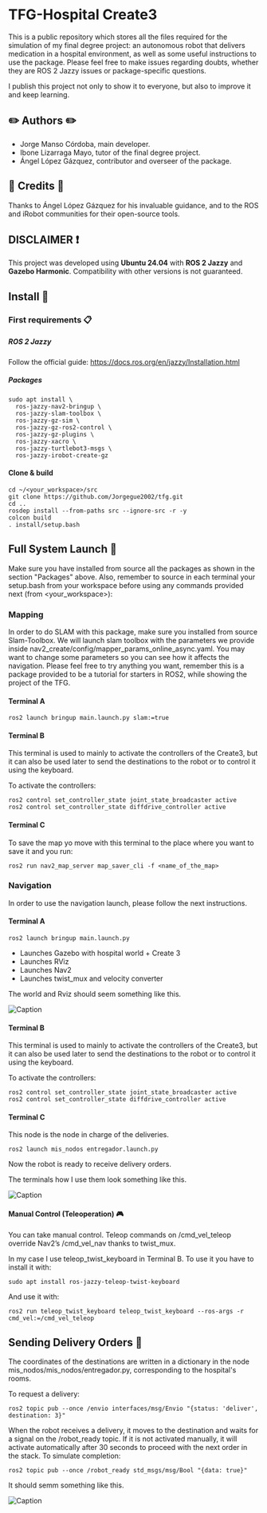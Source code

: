 # TFG-Hospital Create3

This is a public repository which stores all the files required for the simulation of my final degree project: an autonomous robot that delivers medication in a hospital environment, as well as some useful instructions to use the package. Please feel free to make issues regarding doubts, whether they are ROS 2 Jazzy issues or package-specific questions.

I publish this project not only to show it to everyone, but also to improve it and keep learning.

## :pencil2: Authors :pencil2:
- Jorge Manso Córdoba, main developer.
- Ibone Lizarraga Mayo, tutor of the final degree project.
- Ángel López Gázquez,  contributor and overseer of the package.

## :raised_hands: Credits :raised_hands:
Thanks to Ángel López Gázquez for his invaluable guidance, and to the ROS and iRobot communities for their open-source tools.

## DISCLAIMER :exclamation:
This project was developed using **Ubuntu 24.04** with **ROS 2 Jazzy** and **Gazebo Harmonic**. Compatibility with other versions is not guaranteed.

## Install :book:

### First requirements 📋
##### ROS 2 Jazzy  
Follow the official guide: https://docs.ros.org/en/jazzy/Installation.html

##### Packages  
```
sudo apt install \
  ros-jazzy-nav2-bringup \
  ros-jazzy-slam-toolbox \
  ros-jazzy-gz-sim \
  ros-jazzy-gz-ros2-control \
  ros-jazzy-gz-plugins \
  ros-jazzy-xacro \
  ros-jazzy-turtlebot3-msgs \
  ros-jazzy-irobot-create-gz
```

#### Clone & build

```
cd ~/<your_workspace>/src
git clone https://github.com/Jorgegue2002/tfg.git
cd ..
rosdep install --from-paths src --ignore-src -r -y
colcon build
. install/setup.bash
```

## Full System Launch :rocket:
Make sure you have installed from source all the packages as shown in the section "Packages" above. Also, remember to source in each terminal your setup.bash from your workspace before using any commands provided next (from <your_workspace>):


### Mapping

In order to do SLAM with this package, make sure you installed from source Slam-Toolbox. We will launch slam toolbox with the parameters we provide inside nav2_create/config/mapper_params_online_async.yaml. You may want to change some parameters so you can see how it affects the navigation. Please feel free to try anything you want, remember this is a package provided to be a tutorial for starters in ROS2, while showing the project of the TFG.

#### Terminal A

```
ros2 launch bringup main.launch.py slam:=true
```
#### Terminal B

This terminal is used to mainly to activate the controllers of the Create3, but it can also be used later to send the destinations to the robot or to control it using the keyboard.

To activate the controllers:
```
ros2 control set_controller_state joint_state_broadcaster active
ros2 control set_controller_state diffdrive_controller active
```
#### Terminal C
To save the map yo move with this terminal to the place where you want to save it and you run:

```
ros2 run nav2_map_server map_saver_cli -f <name_of_the_map>
```

### Navigation
In order to use the navigation launch, please follow the next instructions.
#### Terminal A

```
ros2 launch bringup main.launch.py
```

- Launches Gazebo with hospital world + Create 3
- Launches RViz
- Launches Nav2
- Launches twist_mux and velocity converter

The world and Rviz should seem something like this.

![Caption](images/main.png)

#### Terminal B

This terminal is used to mainly to activate the controllers of the Create3, but it can also be used later to send the destinations to the robot or to control it using the keyboard.

To activate the controllers:
```
ros2 control set_controller_state joint_state_broadcaster active
ros2 control set_controller_state diffdrive_controller active
```

#### Terminal C

This node is the node in charge of the deliveries.

```
ros2 launch mis_nodos entregador.launch.py
```
Now the robot is ready to receive delivery orders.

The terminals how I use them look something like this.

![Caption](images/terminal.png)

#### Manual Control (Teleoperation) 🎮

You can take manual control. Teleop commands on /cmd_vel_teleop override Nav2’s /cmd_vel_nav thanks to twist_mux.

In my case I use teleop_twist_keyboard in Terminal B. To use it you have to install it with:

```
sudo apt install ros-jazzy-teleop-twist-keyboard
```

And use it with:
```
ros2 run teleop_twist_keyboard teleop_twist_keyboard --ros-args -r cmd_vel:=/cmd_vel_teleop
```

## Sending Delivery Orders 📩
The coordinates of the destinations are written in a dictionary in the node mis_nodos/mis_nodos/entregador.py, corresponding to the hospital's rooms.

To request a delivery:
```
ros2 topic pub --once /envio interfaces/msg/Envio "{status: 'deliver', destination: 3}"
```

When the robot receives a delivery, it moves to the destination and waits for a signal on the /robot_ready topic. If it is not activated manually, it will activate automatically after 30 seconds to proceed with the next order in the stack.
To simulate completion:
```
ros2 topic pub --once /robot_ready std_msgs/msg/Bool "{data: true}"
```

It should semm something like this.

![Caption](images/todo.png)
